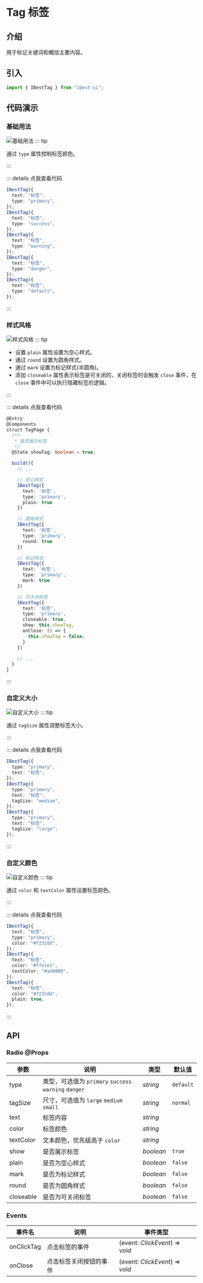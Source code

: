 # Tag 标签

## 介绍

用于标记关键词和概括主要内容。

## 引入

```ts
import { IBestTag } from "ibest-ui";
```

## 代码演示

### 基础用法

![基础用法](./images/basic-tag.png)
::: tip

通过 `type` 属性控制标签颜色。

:::

::: details 点我查看代码

```ts
IBestTag({
  text: "标签",
  type: "primary",
});
IBestTag({
  text: "标签",
  type: "success",
});
IBestTag({
  text: "标签",
  type: "warning",
});
IBestTag({
  text: "标签",
  type: "danger",
});
IBestTag({
  text: "标签",
  type: "default",
});
```

:::

### 样式风格

![样式风格](./images/styles-tag.png)
::: tip

- 设置 `plain` 属性设置为空心样式。
- 通过 `round` 设置为圆角样式。
- 通过 `mark` 设置为标记样式(半圆角)。
- 添加 `closeable` 属性表示标签是可关闭的，关闭标签时会触发 `close` 事件，在 `close` 事件中可以执行隐藏标签的逻辑。

:::

::: details 点我查看代码

```ts
@Entry
@Components
struct TagPage {
  /**
   * 是否展示标签
   */
  @State showTag: boolean = true;

  build(){
    // ...

    // 空心样式
    IBestTag({
      text: '标签',
      type: 'primary',
      plain: true
    })

    // 圆角样式
    IBestTag({
      text: '标签',
      type: 'primary',
      round: true
    })

    // 标记样式
    IBestTag({
      text: '标签',
      type: 'primary',
      mark: true
    })

    // 可关闭标签
    IBestTag({
      text: '标签',
      type: 'primary',
      closeable: true,
      show: this.showTag,
      onClose: () => {
        this.showTag = false;
      }
    })

    // ...
  }
}
```

:::

### 自定义大小

![自定义大小](./images/size-tag.png)
::: tip

通过 `tagSize` 属性调整标签大小。

:::

::: details 点我查看代码

```ts
IBestTag({
  type: "primary",
  text: "标签",
});
IBestTag({
  type: "primary",
  text: "标签",
  tagSize: "medium",
});
IBestTag({
  type: "primary",
  text: "标签",
  tagSize: "large",
});
```

:::

### 自定义颜色

![自定义颜色](./images/color-tag.png)
::: tip

通过 `color` 和 `textColor` 属性设置标签颜色。

:::

::: details 点我查看代码

```ts
IBestTag({
  text: "标签",
  type: "primary",
  color: "#7232dd",
});
IBestTag({
  text: "标签",
  color: "#ffe1e1",
  textColor: "#ad0000",
});
IBestTag({
  text: "标签",
  color: "#7232dd",
  plain: true,
});
```

:::

## API

### Radio @Props

| 参数      | 说明                                                  | 类型      | 默认值    |
| --------- | ----------------------------------------------------- | --------- | --------- |
| type      | 类型，可选值为 `primary` `success` `warning` `danger` | _string_  | `default` |
| tagSize   | 尺寸，可选值为 `large` `medium` `small`               | _string_  | `normal`  |
| text      | 标签内容                                              | _string_  |           |
| color     | 标签颜色                                              | _string_  |           |
| textColor | 文本颜色，优先级高于 `color`                          | _string_  |           |
| show      | 是否展示标签                                          | _boolean_ | `true`    |
| plain     | 是否为空心样式                                        | _boolean_ | `false`   |
| mark      | 是否为标记样式                                        | _boolean_ | `false`   |
| round     | 是否为圆角样式                                        | _boolean_ | `false`   |
| closeable | 是否为可关闭标签                                      | _boolean_ | `false`   |

### Events

| 事件名     | 说明                   | 事件类型                        |
| ---------- | ---------------------- | ------------------------------- |
| onClickTag | 点击标签的事件         | (event: _ClickEvent_) => _void_ |
| onClose    | 点击标签关闭按钮的事件 | (event: _ClickEvent_) => _void_ |
